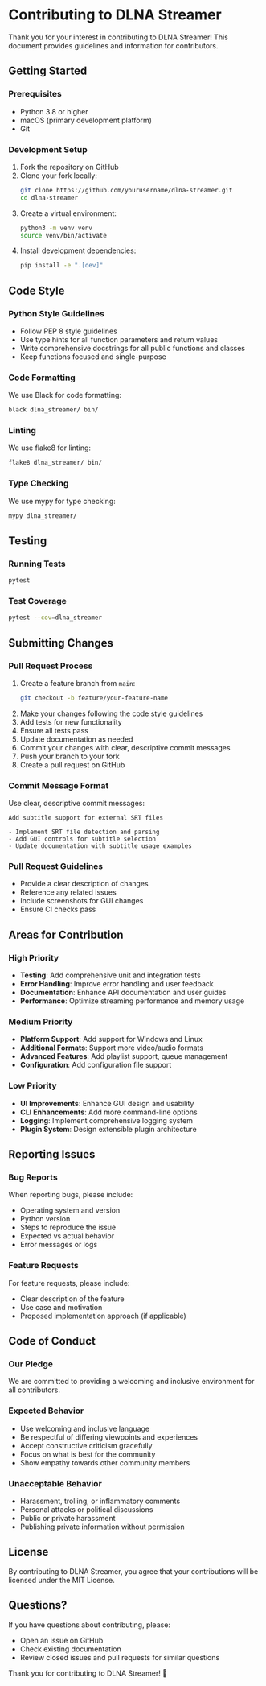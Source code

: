 # Contributing to DLNA Streamer

Thank you for your interest in contributing to DLNA Streamer! This document provides guidelines and information for contributors.

## Getting Started

### Prerequisites
- Python 3.8 or higher
- macOS (primary development platform)
- Git

### Development Setup
1. Fork the repository on GitHub
2. Clone your fork locally:
   ```bash
   git clone https://github.com/yourusername/dlna-streamer.git
   cd dlna-streamer
   ```
3. Create a virtual environment:
   ```bash
   python3 -m venv venv
   source venv/bin/activate
   ```
4. Install development dependencies:
   ```bash
   pip install -e ".[dev]"
   ```

## Code Style

### Python Style Guidelines
- Follow PEP 8 style guidelines
- Use type hints for all function parameters and return values
- Write comprehensive docstrings for all public functions and classes
- Keep functions focused and single-purpose

### Code Formatting
We use Black for code formatting:
```bash
black dlna_streamer/ bin/
```

### Linting
We use flake8 for linting:
```bash
flake8 dlna_streamer/ bin/
```

### Type Checking
We use mypy for type checking:
```bash
mypy dlna_streamer/
```

## Testing

### Running Tests
```bash
pytest
```

### Test Coverage
```bash
pytest --cov=dlna_streamer
```

## Submitting Changes

### Pull Request Process
1. Create a feature branch from `main`:
   ```bash
   git checkout -b feature/your-feature-name
   ```
2. Make your changes following the code style guidelines
3. Add tests for new functionality
4. Ensure all tests pass
5. Update documentation as needed
6. Commit your changes with clear, descriptive commit messages
7. Push your branch to your fork
8. Create a pull request on GitHub

### Commit Message Format
Use clear, descriptive commit messages:
```
Add subtitle support for external SRT files

- Implement SRT file detection and parsing
- Add GUI controls for subtitle selection
- Update documentation with subtitle usage examples
```

### Pull Request Guidelines
- Provide a clear description of changes
- Reference any related issues
- Include screenshots for GUI changes
- Ensure CI checks pass

## Areas for Contribution

### High Priority
- **Testing**: Add comprehensive unit and integration tests
- **Error Handling**: Improve error handling and user feedback
- **Documentation**: Enhance API documentation and user guides
- **Performance**: Optimize streaming performance and memory usage

### Medium Priority
- **Platform Support**: Add support for Windows and Linux
- **Additional Formats**: Support more video/audio formats
- **Advanced Features**: Add playlist support, queue management
- **Configuration**: Add configuration file support

### Low Priority
- **UI Improvements**: Enhance GUI design and usability
- **CLI Enhancements**: Add more command-line options
- **Logging**: Implement comprehensive logging system
- **Plugin System**: Design extensible plugin architecture

## Reporting Issues

### Bug Reports
When reporting bugs, please include:
- Operating system and version
- Python version
- Steps to reproduce the issue
- Expected vs actual behavior
- Error messages or logs

### Feature Requests
For feature requests, please include:
- Clear description of the feature
- Use case and motivation
- Proposed implementation approach (if applicable)

## Code of Conduct

### Our Pledge
We are committed to providing a welcoming and inclusive environment for all contributors.

### Expected Behavior
- Use welcoming and inclusive language
- Be respectful of differing viewpoints and experiences
- Accept constructive criticism gracefully
- Focus on what is best for the community
- Show empathy towards other community members

### Unacceptable Behavior
- Harassment, trolling, or inflammatory comments
- Personal attacks or political discussions
- Public or private harassment
- Publishing private information without permission

## License

By contributing to DLNA Streamer, you agree that your contributions will be licensed under the MIT License.

## Questions?

If you have questions about contributing, please:
- Open an issue on GitHub
- Check existing documentation
- Review closed issues and pull requests for similar questions

Thank you for contributing to DLNA Streamer! 🎉
